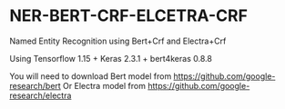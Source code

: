 # NER-BERT-CRF-ELCETRA-CRF
Named Entity Recognition using Bert+Crf and Electra+Crf

Using Tensorflow 1.15 + Keras 2.3.1 + bert4keras 0.8.8

You will need to download Bert model from https://github.com/google-research/bert Or Electra model from https://github.com/google-research/electra
